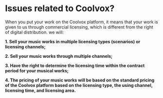 # Issues related to Coolvox?

When you put your work on the Coolvox platform, it means that your work is given to us through commercial licensing, which is different from the right of digital distribution. we will:

**1. Sell your music works in multiple licensing types (scenarios) or licensing channels;**

**2. Sell your music works through multiple channels;**

**3. Have the right to determine the licensing time within the contract period for your musical works;**

**4. The pricing of your music works will be based on the standard pricing of the Coolvox platform based on the licensing type, the using channel, licensing time, and licensing area.**
